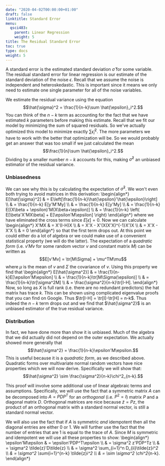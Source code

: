 ```yaml
---
date: "2020-04-02T00:00:00+01:00"
draft: false
linktitle: Standard Error
menu:
  qsci483:
    parent: Linear Regression
    weight: 5
title: The Residual Standard Error
toc: true
type: docs
weight: 5
---
```


A standard error is the estimated standard deviation $\hat{\sigma}$ for some variable. The residual standard error for linear regression is our estimate of the standard deviation of the noise $\epsilon$. Recall that we assume the noise is independent and heteroskedastic. This is important since it means we only need to estimate one single parameter for all of the noise variables.

We estimate the residual variance using the equation $$\hat{\sigma}^2 = \frac{1}{n-k}\sum \hat{\epsilon}_i^2.$$ You can think of the $n-k$ term as accounting for the fact that we have estimated $k$ parameters before making this estimate. Recall that we fit our model by minimizing the sum of squared residuals. So we've actually optimized this model to minimize exactly $\sum \hat{\epsilon}_i^2$. The more parameters we have to work with the better that optimization will be. So we would probably get an answer that was too small if we just calculated the mean $$\frac{1}{n}\sum \hat{\epsilon}_i^2.$$ Dividing by a smaller number $n-k$ accounts for this, making $\hat{\sigma}^2$ an unbiased estimator of the residual variance.

### Unbiasedness ###
We can see why this is by calculating the expectation of $\hat{\sigma}^2$. We won't even both trying to avoid matrices in this derivation:
\begin{align*}
E[\hat{\sigma}^2]
& = E\left[\frac{1}{n-k}\hat{\epsilon}'\hat{\epsilon}\right] \\\\
& = \frac{1}{n-k} E[y'M'My] \\\\
& = \frac{1}{n-k} E[y'My] \\\\
& = \frac{1}{n-k} E[(X\beta + \epsilon)'M(X\beta+\epsilon)] \\\\
& = \frac{1}{n-k} \left( E[\beta'X'MX\beta] + E[\epsilon'M\epsilon] \right)
\end{align*}
where we have eliminated the cross terms since $E[\epsilon]=0$. Now we can calculate
\begin{align*}
X'MX
& = X'(I-H)X \\\\
& = X'X - X'(X(X'X)^{-1}X')X \\\\
& = X'X - X'X \\\\
& = 0
\end{align*}
so that the first term drops out. At this point we could either do a lot of algebra or we could make use of a convenient statistical property (we will do the latter). The expectation of a _quadratic form_ (i.e. $v'Mv$ for some random vector $v$ and constant matrix $M$) can be written as $$E[v'Mv] = \tr[M\Sigma] + \mu^TM\mu$$ where $\mu$ is the mean of $v$ and $\Sigma$ the covariance of $v$. Using this property we find that
\begin{align*}
E[\hat{\sigma^2}]
& = \frac{1}{n-k}E[\epsilon'M\epsilon] \\\\
& = \frac{1}{n-k}\tr[M\Sigma(\epsilon)] \\\\
& = \frac{1}{n-k}\tr[\sigma^2M] \\\\
& = \frac{\sigma^2}{n-k}\tr[I-H].
\end{align*}
Now, so long as $X$ is full rank (i.e. there are no redundant predictors) the hat matrix has trace $k$. This can be shown using complicated eigenvalue proofs that you can find on Google. Thus $\tr[I-H] = \tr[I]-\tr[H] = n-k$. Thus indeed the $n-k$ term drops out and we find that $\hat{\sigma^2}$ is an unbiased estimator of the true residual variance.

### Distribution ###
In fact, we have done more than show it is unbiased. Much of the algebra that we did actually did not depend on the outer expectation. We actually showed more generally that $$\hat{\sigma^2} = \frac{1}{n-k}\epsilon'M\epsilon.$$ This is useful because it is a _quadratic form_, as we described above. Quadratic forms over multivariate normal random vectors have nice properties which we will now derive. Specifically we will show that: $$\hat{\sigma^2} \sim \frac{\sigma^2}{n-k}\chi^2_{n-k}.$$

This proof will involve some additional use of linear algebraic terms and assumptions. Specifically, we will use the fact that a symmetric matrix $A$ can be decomposed into $A = PDP^T$ for an _orthogonal_ (i.e. $P^2 = I$) matrix $P$ and a diagonal matrix $D$. Orthogonal matrices are nice because $\tilde{z} = Pz$, the product of an orthogonal matrix with a standard normal vector, is still a standard normal vector.

We will also use the fact that if $A$ is symmetric _and_ idempotent then all the diagonal entries are either 0 or 1. We will further use the fact that the number of entries that are 1 is equal to the trace of $A$. Since $M$ is symmetric and idempotent we will use all these properties to show:
\begin{align*}
\epsilon'M\epsilon
& = \epsilon'PDP^T\epsilon \\\\
& = \sigma^2 z'PDP^Tz \\\\
& = \sigma^2 \tilde{z}'D\tilde{z} \\\\
& = \sigma^2 \sum_{i=1}^n D_{ii}\tilde{z}_i^2 \\\\
& = \sigma^2 \sum_{i=1}^{n-k} \tilde{z}_i^2 \\\\
& = \sim \sigma^2 \chi^2_{n-k}.
\end{align*}